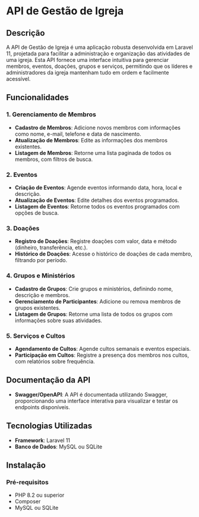 # API de Gestão de Igreja

## Descrição

A API de Gestão de Igreja é uma aplicação robusta desenvolvida em Laravel 11, projetada para facilitar a administração e organização das atividades de uma igreja. Esta API fornece uma interface intuitiva para gerenciar membros, eventos, doações, grupos e serviços, permitindo que os líderes e administradores da igreja mantenham tudo em ordem e facilmente acessível.

## Funcionalidades

### 1. Gerenciamento de Membros
- **Cadastro de Membros**: Adicione novos membros com informações como nome, e-mail, telefone e data de nascimento.
- **Atualização de Membros**: Edite as informações dos membros existentes.
- **Listagem de Membros**: Retorne uma lista paginada de todos os membros, com filtros de busca.

### 2. Eventos
- **Criação de Eventos**: Agende eventos informando data, hora, local e descrição.
- **Atualização de Eventos**: Edite detalhes dos eventos programados.
- **Listagem de Eventos**: Retorne todos os eventos programados com opções de busca.

### 3. Doações
- **Registro de Doações**: Registre doações com valor, data e método (dinheiro, transferência, etc.).
- **Histórico de Doações**: Acesse o histórico de doações de cada membro, filtrando por período.

### 4. Grupos e Ministérios
- **Cadastro de Grupos**: Crie grupos e ministérios, definindo nome, descrição e membros.
- **Gerenciamento de Participantes**: Adicione ou remova membros de grupos existentes.
- **Listagem de Grupos**: Retorne uma lista de todos os grupos com informações sobre suas atividades.

### 5. Serviços e Cultos
- **Agendamento de Cultos**: Agende cultos semanais e eventos especiais.
- **Participação em Cultos**: Registre a presença dos membros nos cultos, com relatórios sobre frequência.

## Documentação da API
- **Swagger/OpenAPI**: A API é documentada utilizando Swagger, proporcionando uma interface interativa para visualizar e testar os endpoints disponíveis.

## Tecnologias Utilizadas
- **Framework**: Laravel 11
- **Banco de Dados**: MySQL ou SQLite

## Instalação

### Pré-requisitos
- PHP 8.2 ou superior
- Composer
- MySQL ou SQLite
